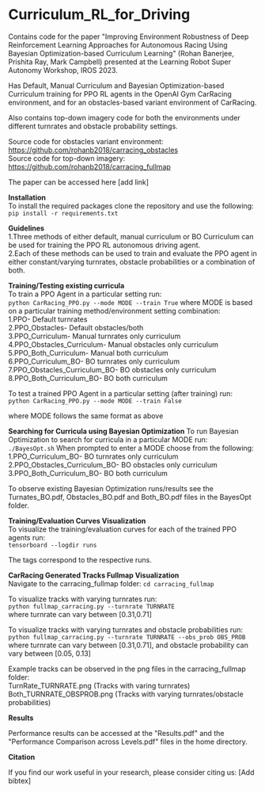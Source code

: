 # Curriculum_RL_for_Driving

Contains code for the paper "Improving Environment Robustness of Deep Reinforcement Learning Approaches for Autonomous Racing Using Bayesian Optimization-based Curriculum Learning" (Rohan Banerjee, Prishita Ray, Mark Campbell) presented at the Learning Robot Super Autonomy Workshop, IROS 2023.  

Has Default, Manual Curriculum and Bayesian Optimization-based Curriculum training for PPO RL agents in the OpenAI Gym CarRacing environment, and for an obstacles-based variant environment of CarRacing.  

Also contains top-down imagery code for both the environments under different turnrates and obstacle probability settings. 

Source code for obstacles variant environment: https://github.com/rohanb2018/carracing_obstacles     
Source code for top-down imagery: https://github.com/rohanb2018/carracing_fullmap   

The paper can be accessed here [add link]

**Installation**  
To install the required packages clone the repository and use the following:    
```pip install -r requirements.txt```  

**Guidelines**  
1.Three methods of either default, manual curriculum or BO Curriculum can be used for training the PPO RL autonomous driving agent.    
2.Each of these methods can be used to train and evaluate the PPO agent in either constant/varying turnrates, obstacle probabilities or a combination of both.  

**Training/Testing existing curricula**  
To train a PPO Agent in a particular setting run:  
```python CarRacing_PPO.py --mode MODE --train True```
where MODE is based on a particular training method/environment setting combination:  
1.PPO- Default turnrates  
2.PPO_Obstacles- Default obstacles/both  
3.PPO_Curriculum- Manual turnrates only curriculum  
4.PPO_Obstacles_Curriculum- Manual obstacles only curriculum  
5.PPO_Both_Curriculum- Manual both curriculum  
6.PPO_Curriculum_BO- BO turnrates only curriculum  
7.PPO_Obstacles_Curriculum_BO- BO obstacles only curriculum  
8.PPO_Both_Curriculum_BO- BO both curriculum  

To test a trained PPO Agent in a particular setting (after training) run:  
```python CarRacing_PPO.py --mode MODE --train False```

where MODE follows the same format as above  

**Searching for Curricula using Bayesian Optimization**
To run Bayesian Optimization to search for curricula in a particular MODE run:  
```./BayesOpt.sh```
When prompted to enter a MODE choose from the following:  
1.PPO_Curriculum_BO- BO turnrates only curriculum  
2.PPO_Obstacles_Curriculum_BO- BO obstacles only curriculum  
3.PPO_Both_Curriculum_BO- BO both curriculum  

To observe existing Bayesian Optimization runs/results see the Turnates_BO.pdf, Obstacles_BO.pdf and Both_BO.pdf files in the BayesOpt folder.

**Training/Evaluation Curves Visualization**  
To visualize the training/evaluation curves for each of the trained PPO agents run:  
```tensorboard --logdir runs```  

The tags correspond to the respective runs.
  
**CarRacing Generated Tracks Fullmap Visualization**  
Navigate to the carracing_fullmap folder: ```cd carracing_fullmap```  

To visualize tracks with varying turnrates run:  
```python fullmap_carracing.py --turnrate TURNRATE```  
where turnrate can vary between [0.31,0.71]  

To visualize tracks with varying turnrates and obstacle probabilities run:  
```python fullmap_carracing.py --turnrate TURNRATE --obs_prob OBS_PROB```  
where turnrate can vary between [0.31,0.71], and obstacle probability can vary between [0.05, 0.13]  

Example tracks can be observed in the png files in the carracing_fullmap folder:  
TurnRate_TURNRATE.png (Tracks with varing turnrates)  
Both_TURNRATE_OBSPROB.png (Tracks with varying turnrates/obstacle probabilities)  

**Results**  

Performance results can be accessed at the "Results.pdf" and the "Performance Comparison across Levels.pdf" files in the home directory. 

**Citation**  

If you find our work useful in your research, please consider citing us:
[Add bibtex]
